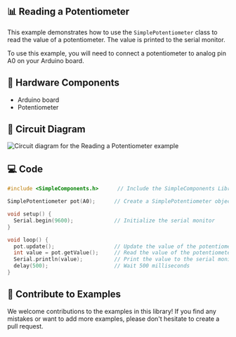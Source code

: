 ## 📊 Reading a Potentiometer

This example demonstrates how to use the `SimplePotentiometer` class to read the value of a potentiometer. The value is printed to the serial monitor.

To use this example, you will need to connect a potentiometer to analog pin A0 on your Arduino board.

## 🔧 Hardware Components

- Arduino board
- Potentiometer

## 🔌 Circuit Diagram

![Circuit diagram for the Reading a Potentiometer example](reading-a-potentiometer-circuit.png)

## 💻 Code

```cpp
#include <SimpleComponents.h>      // Include the SimpleComponents Library

SimplePotentiometer pot(A0);      // Create a SimplePotentiometer object for analog pin A0

void setup() {
  Serial.begin(9600);             // Initialize the serial monitor
}

void loop() {
  pot.update();                   // Update the value of the potentiometer
  int value = pot.getValue();     // Read the value of the potentiometer
  Serial.println(value);          // Print the value to the serial monitor
  delay(500);                     // Wait 500 milliseconds
}
```

## 🤝 Contribute to Examples

We welcome contributions to the examples in this library! If you find any mistakes or want to add more examples, please don't hesitate to create a pull request.